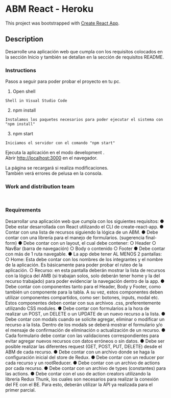 # ABM React - Heroku

This project was bootstrapped with [Create React App](https://github.com/facebook/create-react-app).

## Description

Desarrolle una aplicación web que cumpla con los requisitos colocados en la sección Inicio y también se detallan en la sección de requisitos README.

### Instructions

Pasos a seguir para poder probar el proyecto en tu pc.

1. Open shell

```
Shell in Visual Studio Code
```

2. npm install

```
Instalamos los paquetes necesarios para poder ejecutar el sistema con "npm install"
```

3. npm start

```
Iniciamos el servidor con el comando "npm start"
```

Ejecuta la aplicación en el modo development .\
Abrir [http://localhost:3000](http://localhost:3000) en el navegador.

La página se recargará si realiza modificaciones. \
También verá errores de pelusa en la consola.

### Work and distribution team

```


```
### Requirements

Desarrollar una aplicación web que cumpla con los siguientes requisitos:
● Debe estar desarrollada con React utilizando el CLI de create-react-app.
● Contar con una lista de recursos siguiendo la lógica de un ABM.
● Debe contar con una librería para el manejo de formularios. (sugerencia final-form)
● Debe contar con un layout, el cual debe contener:
○ Header
○ NavBar (barra de navegación)
○ Body o contenido
○ Footer
● Debe contar con más de 1 ruta navegable.
● La app debe tener AL MENOS 2 pantallas:
○ Home: Esta debe contar con los nombres de los integrantes y el nombre de la
aplicación. Es básicamente para poder probar el ruteo de la aplicación.
○ Recurso: en esta pantalla deberán mostrar la lista de recursos con la lógica del
AMB (si trabajan solos, solo deberán tener home y la del recurso trabajado) para
poder evidenciar la navegación dentro de la app.
● Debe contar con componentes tanto para el Header, Body y Footer, como también un
componente para la tabla. A su vez, estos componentes deben utilizar componentes
compartidos, como ser: botones, inputs, modal etc. Estos componentes deben contar
con sus archivos .css, preferentemente utilizando CSS modules.
● Debe contar con formularios a la hora de realizar un POST, un DELETE o un UPDATE
de un nuevo recurso a la lista.
● Debe contar con modals cuando se solicite agregar, eliminar o modificar un recurso a la
lista. Dentro de los modals se deberá mostrar el formulario y/o el mensaje de
confirmación de eliminación o actualización de un recurso.
● Cada formulario debe contar con las validaciones correspondientes para evitar agregar
nuevos recursos con datos erróneos o sin datos.
● Debe ser posible realizar las diferentes request (GET, POST, PUT, DELETE) desde el
ABM de cada recurso.
● Debe contar con un archivo donde se haga la configuración inicial del store de Redux.
● Debe contar con un reducer por cada recurso y un rootReducer.
● Debe contar con un archivo de actions por cada recurso.
● Debe contar con un archivo de types (constantes) para las actions.
● Debe contar con el uso de action creators utilizando la librería Redux Thunk, los cuales
son necesarios para realizar la conexión del FE con el BE. Para esto, deberán utilizar la
API ya realizada para el primer parcial.
